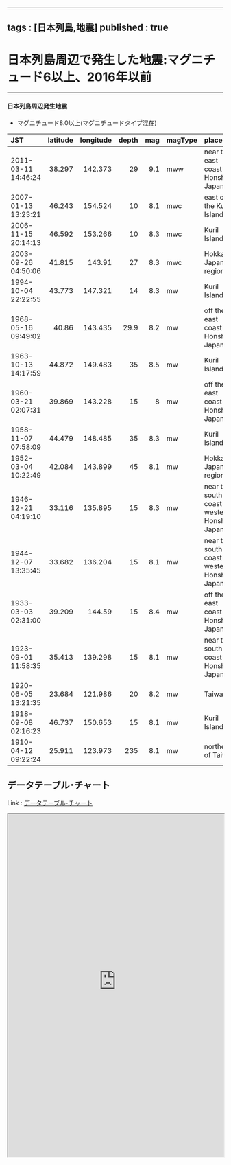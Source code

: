 
---
tags : [日本列島,地震]
published : true
---


# 日本列島周辺で発生した地震:マグニチュード6以上、2016年以前


***


#### 日本列島周辺発生地震


- マグニチュード8.0以上(マグニチュードタイプ混在)


<table id = 'amcc' width = '100%'>
 <thead>
  <tr>
   <th style="text-align:left;"> JST </th>
   <th style="text-align:right;"> latitude </th>
   <th style="text-align:right;"> longitude </th>
   <th style="text-align:right;"> depth </th>
   <th style="text-align:right;"> mag </th>
   <th style="text-align:left;"> magType </th>
   <th style="text-align:left;"> place </th>
  </tr>
 </thead>
<tbody>
  <tr>
   <td style="text-align:left;"> 2011-03-11 14:46:24 </td>
   <td style="text-align:right;"> 38.297 </td>
   <td style="text-align:right;"> 142.373 </td>
   <td style="text-align:right;"> 29 </td>
   <td style="text-align:right;"> 9.1 </td>
   <td style="text-align:left;"> mww </td>
   <td style="text-align:left;"> near the east coast of Honshu, Japan </td>
  </tr>
  <tr>
   <td style="text-align:left;"> 2007-01-13 13:23:21 </td>
   <td style="text-align:right;"> 46.243 </td>
   <td style="text-align:right;"> 154.524 </td>
   <td style="text-align:right;"> 10 </td>
   <td style="text-align:right;"> 8.1 </td>
   <td style="text-align:left;"> mwc </td>
   <td style="text-align:left;"> east of the Kuril Islands </td>
  </tr>
  <tr>
   <td style="text-align:left;"> 2006-11-15 20:14:13 </td>
   <td style="text-align:right;"> 46.592 </td>
   <td style="text-align:right;"> 153.266 </td>
   <td style="text-align:right;"> 10 </td>
   <td style="text-align:right;"> 8.3 </td>
   <td style="text-align:left;"> mwc </td>
   <td style="text-align:left;"> Kuril Islands </td>
  </tr>
  <tr>
   <td style="text-align:left;"> 2003-09-26 04:50:06 </td>
   <td style="text-align:right;"> 41.815 </td>
   <td style="text-align:right;"> 143.91 </td>
   <td style="text-align:right;"> 27 </td>
   <td style="text-align:right;"> 8.3 </td>
   <td style="text-align:left;"> mwc </td>
   <td style="text-align:left;"> Hokkaido, Japan region </td>
  </tr>
  <tr>
   <td style="text-align:left;"> 1994-10-04 22:22:55 </td>
   <td style="text-align:right;"> 43.773 </td>
   <td style="text-align:right;"> 147.321 </td>
   <td style="text-align:right;"> 14 </td>
   <td style="text-align:right;"> 8.3 </td>
   <td style="text-align:left;"> mw </td>
   <td style="text-align:left;"> Kuril Islands </td>
  </tr>
  <tr>
   <td style="text-align:left;"> 1968-05-16 09:49:02 </td>
   <td style="text-align:right;"> 40.86 </td>
   <td style="text-align:right;"> 143.435 </td>
   <td style="text-align:right;"> 29.9 </td>
   <td style="text-align:right;"> 8.2 </td>
   <td style="text-align:left;"> mw </td>
   <td style="text-align:left;"> off the east coast of Honshu, Japan </td>
  </tr>
  <tr>
   <td style="text-align:left;"> 1963-10-13 14:17:59 </td>
   <td style="text-align:right;"> 44.872 </td>
   <td style="text-align:right;"> 149.483 </td>
   <td style="text-align:right;"> 35 </td>
   <td style="text-align:right;"> 8.5 </td>
   <td style="text-align:left;"> mw </td>
   <td style="text-align:left;"> Kuril Islands </td>
  </tr>
  <tr>
   <td style="text-align:left;"> 1960-03-21 02:07:31 </td>
   <td style="text-align:right;"> 39.869 </td>
   <td style="text-align:right;"> 143.228 </td>
   <td style="text-align:right;"> 15 </td>
   <td style="text-align:right;"> 8 </td>
   <td style="text-align:left;"> mw </td>
   <td style="text-align:left;"> off the east coast of Honshu, Japan </td>
  </tr>
  <tr>
   <td style="text-align:left;"> 1958-11-07 07:58:09 </td>
   <td style="text-align:right;"> 44.479 </td>
   <td style="text-align:right;"> 148.485 </td>
   <td style="text-align:right;"> 35 </td>
   <td style="text-align:right;"> 8.3 </td>
   <td style="text-align:left;"> mw </td>
   <td style="text-align:left;"> Kuril Islands </td>
  </tr>
  <tr>
   <td style="text-align:left;"> 1952-03-04 10:22:49 </td>
   <td style="text-align:right;"> 42.084 </td>
   <td style="text-align:right;"> 143.899 </td>
   <td style="text-align:right;"> 45 </td>
   <td style="text-align:right;"> 8.1 </td>
   <td style="text-align:left;"> mw </td>
   <td style="text-align:left;"> Hokkaido, Japan region </td>
  </tr>
  <tr>
   <td style="text-align:left;"> 1946-12-21 04:19:10 </td>
   <td style="text-align:right;"> 33.116 </td>
   <td style="text-align:right;"> 135.895 </td>
   <td style="text-align:right;"> 15 </td>
   <td style="text-align:right;"> 8.3 </td>
   <td style="text-align:left;"> mw </td>
   <td style="text-align:left;"> near the south coast of western Honshu, Japan </td>
  </tr>
  <tr>
   <td style="text-align:left;"> 1944-12-07 13:35:45 </td>
   <td style="text-align:right;"> 33.682 </td>
   <td style="text-align:right;"> 136.204 </td>
   <td style="text-align:right;"> 15 </td>
   <td style="text-align:right;"> 8.1 </td>
   <td style="text-align:left;"> mw </td>
   <td style="text-align:left;"> near the south coast of western Honshu, Japan </td>
  </tr>
  <tr>
   <td style="text-align:left;"> 1933-03-03 02:31:00 </td>
   <td style="text-align:right;"> 39.209 </td>
   <td style="text-align:right;"> 144.59 </td>
   <td style="text-align:right;"> 15 </td>
   <td style="text-align:right;"> 8.4 </td>
   <td style="text-align:left;"> mw </td>
   <td style="text-align:left;"> off the east coast of Honshu, Japan </td>
  </tr>
  <tr>
   <td style="text-align:left;"> 1923-09-01 11:58:35 </td>
   <td style="text-align:right;"> 35.413 </td>
   <td style="text-align:right;"> 139.298 </td>
   <td style="text-align:right;"> 15 </td>
   <td style="text-align:right;"> 8.1 </td>
   <td style="text-align:left;"> mw </td>
   <td style="text-align:left;"> near the south coast of Honshu, Japan </td>
  </tr>
  <tr>
   <td style="text-align:left;"> 1920-06-05 13:21:35 </td>
   <td style="text-align:right;"> 23.684 </td>
   <td style="text-align:right;"> 121.986 </td>
   <td style="text-align:right;"> 20 </td>
   <td style="text-align:right;"> 8.2 </td>
   <td style="text-align:left;"> mw </td>
   <td style="text-align:left;"> Taiwan </td>
  </tr>
  <tr>
   <td style="text-align:left;"> 1918-09-08 02:16:23 </td>
   <td style="text-align:right;"> 46.737 </td>
   <td style="text-align:right;"> 150.653 </td>
   <td style="text-align:right;"> 15 </td>
   <td style="text-align:right;"> 8.1 </td>
   <td style="text-align:left;"> mw </td>
   <td style="text-align:left;"> Kuril Islands </td>
  </tr>
  <tr>
   <td style="text-align:left;"> 1910-04-12 09:22:24 </td>
   <td style="text-align:right;"> 25.911 </td>
   <td style="text-align:right;"> 123.973 </td>
   <td style="text-align:right;"> 235 </td>
   <td style="text-align:right;"> 8.1 </td>
   <td style="text-align:left;"> mw </td>
   <td style="text-align:left;"> northeast of Taiwan </td>
  </tr>
</tbody>
</table>

## データテーブル･チャート


Link : [データテーブル･チャート](http://knowledgevault.saecanet.com/charts/am-consulting.co.jp-EarthquakesInAndAroundTheJapaneseArchipelago.html)


<iframe src="http://knowledgevault.saecanet.com/charts/am-consulting.co.jp-EarthquakesInAndAroundTheJapaneseArchipelago.html" width="100%" height="800px"></iframe>
